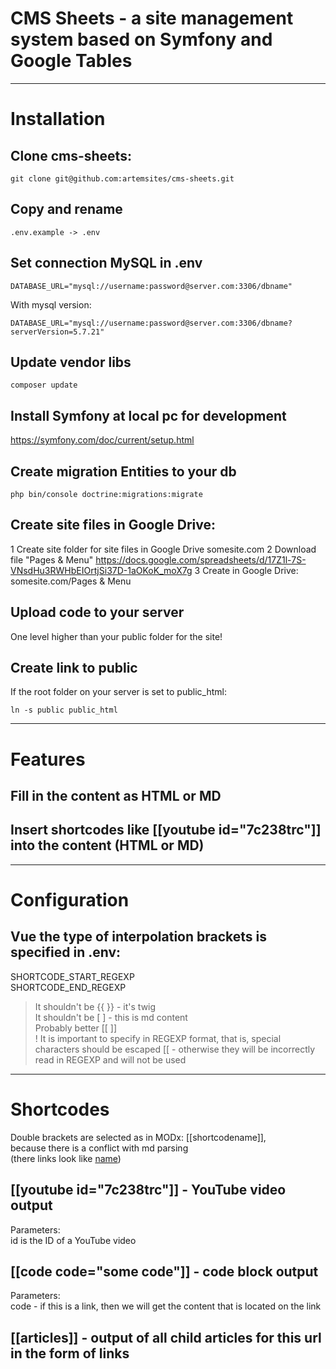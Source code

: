 # CMS Sheets - a site management system based on Symfony and Google Tables

---

# Installation 

## Clone cms-sheets: 
```
git clone git@github.com:artemsites/cms-sheets.git
```

## Copy and rename 
```
.env.example -> .env
```

## Set connection MySQL in .env 
```
DATABASE_URL="mysql://username:password@server.com:3306/dbname"
```
With mysql version:
```
DATABASE_URL="mysql://username:password@server.com:3306/dbname?serverVersion=5.7.21"
```

## Update vendor libs 
```
composer update
```

## Install Symfony at local pc for development
https://symfony.com/doc/current/setup.html

## Create migration Entities to your db
```
php bin/console doctrine:migrations:migrate
```

## Create site files in Google Drive: 
1 Create site folder for site files in Google Drive
  somesite.com
2 Download file "Pages & Menu"
  https://docs.google.com/spreadsheets/d/17Z1l-7S-VNsdHu3RWHbEIOrtjSi37D-1aOKoK_moX7g
3 Create in Google Drive: 
  somesite.com/Pages & Menu



## Upload code to your server 
One level higher than your public folder for the site! 

## Create link to public 
If the root folder on your server is set to public_html:  
```
ln -s public public_html
```
---

# Features 

## Fill in the content as HTML or MD 
## Insert shortcodes like [[youtube id="7c238trc"]] into the content (HTML or MD) 

---

# Configuration 

## Vue the type of interpolation brackets is specified in .env: 
  SHORTCODE_START_REGEXP   
  SHORTCODE_END_REGEXP    
  > It shouldn't be {{ }} - it's twig   
  > It shouldn't be [ ] - this is md content   
  > Probably better [[ ]]   
  > ! It is important to specify in REGEXP format, that is, special characters should be escaped \[\[ - otherwise they will be incorrectly read in REGEXP and will not be used   

---

# Shortcodes

Double brackets are selected as in MODx: [[shortcodename]],   
because there is a conflict with md parsing   
(there links look like [name](http://...))   

## [[youtube id="7c238trc"]] - YouTube video output
  Parameters:    
    id is the ID of a YouTube video    

## [[code code="some code"]] - code block output
  Parameters:   
    code - if this is a link, then we will get the content that is located on the link    

## [[articles]] - output of all child articles for this url in the form of links